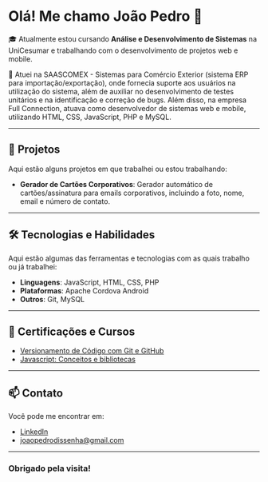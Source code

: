 # Olá! Me chamo João Pedro 👋

🎓 Atualmente estou cursando **Análise e Desenvolvimento de Sistemas** na UniCesumar e trabalhando com o desenvolvimento de projetos web e mobile.

💼 Atuei na SAASCOMEX - Sistemas para Comércio Exterior (sistema ERP para importação/exportação), onde fornecia suporte aos usuários na utilização do sistema, além de auxiliar no desenvolvimento de testes unitários e na identificação e correção de bugs. Além disso, na empresa Full Connection, atuava como desenvolvedor de sistemas web e mobile, utilizando HTML, CSS, JavaScript, PHP e MySQL.

---

## 🚀 Projetos

Aqui estão alguns projetos em que trabalhei ou estou trabalhando:

- **Gerador de Cartões Corporativos**: Gerador automático de cartões/assinatura para emails corporativos, incluindo a foto, nome, email e número de contato.

---

## 🛠️ Tecnologias e Habilidades

Aqui estão algumas das ferramentas e tecnologias com as quais trabalho ou já trabalhei:

- **Linguagens**: JavaScript, HTML, CSS, PHP
- **Plataformas**: Apache Cordova Android
- **Outros**: Git, MySQL

---

## 📜 Certificações e Cursos

- [Versionamento de Código com Git e GitHub ](https://www.dio.me/certificate/YUNNYS6A/share)
- [Javascript: Conceitos e bibliotecas](https://moocs.ggte.unicamp.br/certificate/PqmboK7r)


---

## 📫 Contato

Você pode me encontrar em:

- [LinkedIn](https://www.linkedin.com/in/jo%C3%A3o-pedro-dissenha-machado/)
- joaopedrodissenha@gmail.com

---

### Obrigado pela visita! 
